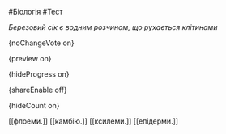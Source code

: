 #Біологія #Тест

*Березовий сік є водним розчином, що рухається клітинами*

{noChangeVote on}

{preview on}

{hideProgress on}

{shareEnable off}

{hideCount on}

[[флоеми.]]
[[камбію.]]
[[ксилеми.]]
[[епідерми.]]
